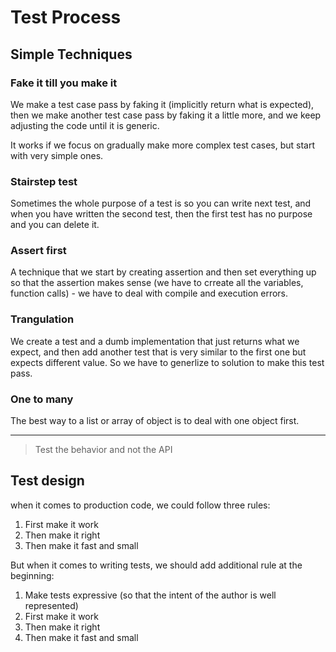 # Test Process

## Simple Techniques

### Fake it till you make it

We make a test case pass by faking it (implicitly return what is expected), then we make another test case pass by faking it a little more, and we keep adjusting the code until it is generic.

It works if we focus on gradually make more complex test cases, but start with very simple ones.

### Stairstep test

Sometimes the whole purpose of a test is so you can write next test, and when you have written the second test, then the first test has no purpose and you can delete it.

### Assert first

A technique that we start by creating assertion and then set everything up so that the assertion makes sense (we have to crreate all the variables, function calls) - we have to deal with compile and execution errors.

### Trangulation

We create a test and a dumb implementation that just returns what we expect, and then add another test that is very similar to the first one but expects different value. So we have to generlize to solution to make this test pass.

### One to many

The best way to a list or array of object is to deal with one object first.

_____

>Test the behavior and not the API

## Test design

when it comes to production code, we could follow three rules:

1. First make it work
2. Then make it right
3. Then make it fast and small

But when it comes to writing tests, we should add additional rule at the beginning:

1. Make tests expressive (so that the intent of the author is well represented)
2. First make it work
3. Then make it right
4. Then make it fast and small
